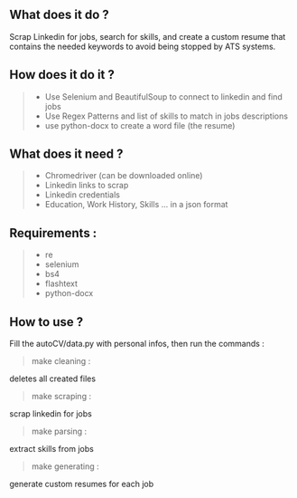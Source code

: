 ## What does it do ?
Scrap Linkedin for jobs, search for skills, and create a custom resume that contains the needed keywords to avoid being stopped by ATS systems.

## How does it do it ?
> * Use Selenium and BeautifulSoup to connect to linkedin and find jobs
> * Use Regex Patterns and list of skills to match in jobs descriptions
> * use python-docx to create a word file (the resume)

## What does it need ?
> * Chromedriver (can be downloaded online)
> * Linkedin links to scrap
> * Linkedin credentials
> * Education, Work History, Skills ... in a json format

## Requirements :
> * re
> * selenium
> * bs4
> * flashtext
> * python-docx


## How to use ?

Fill the autoCV/data.py with personal infos, then run the commands :

> make cleaning :

deletes all created files

> make scraping :

scrap linkedin for jobs

> make parsing :

extract skills from jobs

> make generating :

generate custom resumes for each job
